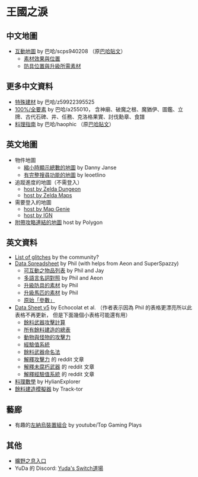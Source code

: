 # 王國之淚

## 中文地圖

* [互動地圖](https://www.gamertw.com/zelda/totk/map)
  by 巴哈/scps940208
  （原[巴哈貼文](https://forum.gamer.com.tw/C.php?bsn=1689&snA=11168)）
  * [素材效果與位置](https://www.gamertw.com/zelda/totk/material)
  * [防具位置與升級所需素材](https://www.gamertw.com/zelda/totk/armor)

## 更多中文資料

* [特殊建材](https://forum.gamer.com.tw/C.php?bsn=1689&snA=11715)
   by 巴哈/z59922395525
* [100%/全要素](https://forum.gamer.com.tw/C.php?bsn=1689&snA=11607)
  by 巴哈/a255010，
  含神廟、破魔之根、魔猶伊、圖鑑、立牌、古代石碑、井、任務、克洛格果實、討伐勳章、食譜
* [料理指南](https://haozzone.notion.site/Z-5908f127996e4454806aca88e74dcda5)
  by 巴哈/haophic
  （原[巴哈貼文](https://forum.gamer.com.tw/C.php?bsn=1689&snA=11799)）

## 英文地圖

* 物件地圖
  * [縮小時顯示總數的地圖](https://vetyst.github.io/TotK-Object-Map/)
    by Danny Janse
  * [有完整搜尋功能的地圖](https://objmap-totk.zeldamods.org/)
    by leoetlino
* 追蹤進度的地圖（不需登入）
  * [host by Zelda Dungeon](https://www.zeldadungeon.net/tears-of-the-kingdom-interactive-map/)
  * [host by Zelda Maps](https://zeldamaps.com/?game=TotK)
* 需要登入的地圖
  * [host by Map Genie](https://mapgenie.io/zelda-tears-of-the-kingdom/maps/hyrule)
  * [host by IGN](https://www.ign.com/maps/the-legend-of-zelda-tears-of-the-kingdom/hyrule)
* [附帶攻略連結的地圖](https://www.polygon.com/c/zelda-tears-of-the-kingdom-guide/23718210/zelda-tears-of-the-kingdom-map-hyrule-depths-sky)
   host by Polygon

## 英文資料

* [List of glitches](https://docs.google.com/spreadsheets/d/1xNB1gOLZRSF9yp1mHUsS9ymogRJa1Wz8rTliTXezeRM/)
  by the community?
* [Data Spreadsheet](https://docs.google.com/spreadsheets/d/1fBvQ17WHP3ASgtO8ode_rf1g4DfEHErMrHwwLppNTJM/)
  by Phil (with helps from Aeon and SuperSpazzy)
  * [可互動之物品列表](https://docs.google.com/spreadsheets/d/1eHHFwGDsI3sHTOLaawlxKgxbiLG8ceHUHpbpC2Bj57k/)
    by Phil and Jay
  * [多語言名詞對照](https://docs.google.com/spreadsheets/d/11S_vD-kUTwG58qnhtchB12humhFOOK0qzRRilrA_hek/)
    by Phil and Aeon
  * [升級防具的素材](https://docs.google.com/spreadsheets/d/1gzS-kViCZ6c4GCDdUFiwfx_Fih2sbcwJm5czzKLJvGo/)
    by Phil
  * [升級馬匹的素材](https://docs.google.com/spreadsheets/d/1dIqcZ4a0D_oyug5wTMdF9Ori7wOyTzJOsamnGHn-IdU/)
    by Phil
  * [原始「參數」](https://docs.google.com/spreadsheets/d/1YkGXGsYIr91d00Lri2cTXYtorRfoMkZNbS1I_4mZLGc/)
* [Data Sheet v5](https://docs.google.com/spreadsheets/d/18pNtDx3z-8CwGJRmlW574xbQ6VphQOkvpZhClpOEVDA/)
  by Echocolat et al.
  （作者表示因為 Phil 的表格更漂亮所以此表格不再更新，
    但是下面幾個小表格可能還有用）
  * [餘料武器攻擊計算](https://docs.google.com/spreadsheets/d/1LPhUKU479MtmxFd5V7EXdIAurIGR6pxOG3FYjuZw8NM/)
  * [所有餘料建造的總表](https://docs.google.com/spreadsheets/d/1D8FpE5meHxblv62VbI70g_eRBd3b2Xphz7wM69stG5E/)
  * [動物與怪物的攻擊力](https://docs.google.com/spreadsheets/d/1HvVT5MWV0tr7ZiioW8MndsQGtG7S-g4AtWF2NFi-5qQ/)
  * [經驗值系統](https://docs.google.com/spreadsheets/d/1VyzoV6YrTkJHUjqBcgaflPLRDNPvFEhaStJMuOahfAY/)
  * [餘料武器命名法](https://docs.google.com/spreadsheets/d/1wQDX1RJIRRbRBhujk-XA8TqxJU_WjvR_LBC1ZGtRuM4/)
  * [解釋攻擊力](https://www.reddit.com/r/tearsofthekingdom/comments/13wrp2g/a_mostly_complete_post_about_how_the_weapon/)
    的 reddit 文章
  * [解釋未腐朽武器](https://www.reddit.com/r/tearsofthekingdom/comments/13uqo9h/everything_you_need_to_know_about_nondecayed/)
    的 reddit 文章
  * [解釋經驗值系統](https://www.reddit.com/r/tearsofthekingdom/comments/1496az3/explaining_level_scaling_in_totk/)
    的 reddit 文章
* [料理數學](https://www.reddit.com/r/tearsofthekingdom/comments/144ss8t/cooking_cheat_sheet_version_03_with_ingredient/)
  by HylianExplorer
* [餘料建造模擬器](https://zonai-fusion.link)
  by Track-tor

## 藝廊

* 有趣的[左納烏裝置組合](https://www.youtube.com/playlist?list=PLAp_O-WDBQLDk0owRTliK7G7FUrKuFS6q)
  by youtube/Top Gaming Plays

## 其他

* [曠野之息入口](/BotW)
* YuDa 的 Discord: [Yuda's Switch道場](https://discord.com/invite/5V872Y8)